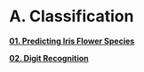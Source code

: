 # A. Classification

**[01. Predicting Iris Flower Species](01.%20Predicting%20Iris%20Flower%20Species(01)/)**

**[02. Digit Recognition](02.%20Digit%20Recognition(02)/)**